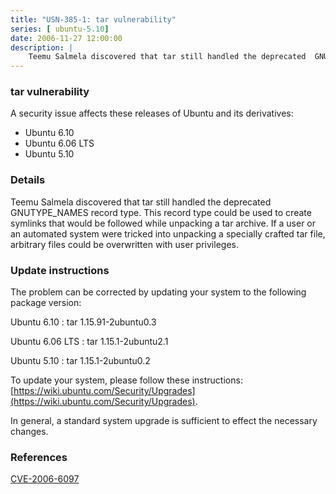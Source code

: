 ```yaml
---
title: "USN-385-1: tar vulnerability"
series: [ ubuntu-5.10]
date: 2006-11-27 12:00:00
description: |
    Teemu Salmela discovered that tar still handled the deprecated  GNUTYPE_NAMES record type.  This record type could be used to create  symlinks that would be followed while unpacking a tar archive.  If a  user or an automated system were tricked into unpacking a specially  crafted tar file, arbitrary files could be overwritten with user  privileges.
--- 
```

 
### tar vulnerability

A security issue affects these releases of Ubuntu and its derivatives:

* Ubuntu 6.10
* Ubuntu 6.06 LTS
* Ubuntu 5.10

### Details

Teemu Salmela discovered that tar still handled the deprecated GNUTYPE_NAMES record type. This record type could be used to create symlinks that would be followed while unpacking a tar archive. If a user or an automated system were tricked into unpacking a specially crafted tar file, arbitrary files could be overwritten with user privileges.

### Update instructions

The problem can be corrected by updating your system to the following package version:

Ubuntu 6.10
 : tar <span>1.15.91-2ubuntu0.3</span>

Ubuntu 6.06 LTS
 : tar <span>1.15.1-2ubuntu2.1</span>

Ubuntu 5.10
 : tar <span>1.15.1-2ubuntu0.2</span>

To update your system, please follow these instructions: [https://wiki.ubuntu.com/Security/Upgrades](https://wiki.ubuntu.com/Security/Upgrades).

In general, a standard system upgrade is sufficient to effect the necessary changes.

### References

 [CVE-2006-6097](http://people.ubuntu.com/~ubuntu-security/cve/CVE-2006-6097)
 
